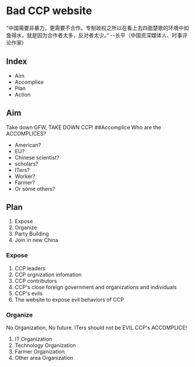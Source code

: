 # Bad CCP website

“中国需要非暴力，更需要不合作。专制政权之所以在看上去四面楚歌的环境中如鱼得水，就是因为合作者太多，反对者太少。” --长平（中国资深媒体人、时事评论作家）

## Index
- Aim
- Accomplice
- Plan
- Action

## Aim
  Take down GFW, TAKE DOWN CCP!
##Accomplice
Who are the ACCOMPLICES?
- American?
- EU?
- Chinese scientist?
- scholars?
- ITers?
- Worker?
- Farmer?
- Or some others?

## Plan
1. Expose
2. Organize
3. Party Building
4. Join in new China

### Expose
1. CCP leaders
2. CCP orgnization infomation
3. CCP contributors
4. CCP's close foreign government and organizations and individuals
5. CCP's evils
6. The website to expose evil behaviors of CCP


### Organize
No Organization, No future.
ITers should not be EVIL CCP's ACCOMPLICE!
1. IT Organization
2. Technology Organization
3. Farmer Organization
4. Other area Organization

### 


